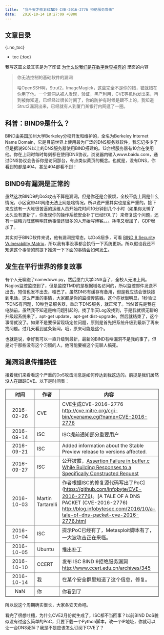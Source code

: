 ```yaml
---
title:  "我今天才修复BIND9 CVE-2016-2776 拒绝服务攻击"
date:   2016-10-14 18:27:09 +0800
---
```



<style>
	table, th, td {
  		border: 1px solid gray;
	}
	tr td:first-child {
		width: 90px;
		text-align:center;
	}
</style>

## 文章目录
{:.no_toc}

* toc
{:toc}

我写这篇文章其实是为了印证 [为什么说我们是在数字世界裸奔的](https://dog.xmu.edu.cn/2016/07/09/we-are-running-naked.html) 里面的内容

> 你无法控制的基础软件的漏洞
>
> 啥OpenSSH啊，Strut2，ImageMagick，这些完全不是你的错，错就错在你用了他。一个漏洞从被人发现，验证，黑产利用，CVE等机构发出来，再到被你知道，已经经过很长时间了，你的防护有时候是跟不上的，我知道Strut2漏洞出来，已经就有人到厦门某银行内网逛了一圈。

## 科普：BIND9是什么？

BIND由美国加州大学Berkeley分校开发和维护的，全名为Berkeley Internet Name Domain，它是目前世界上使用最为广泛的DNS服务器软件，我忘记多少了但是据说90%以上的DNS服务器使用BIND搭建的。13台根服务器有10台在使用他。你在上网时每时每刻都在使用DNS协议，浏览器内输入www.baidu.com，通过DNS协议会告诉你是访问那台，有点类似黄页的概念。也就是，没有DNS，你看到的都是404，甚至404都看不到！

## BIND9有漏洞是正常的

虽然这次BIND9的DoS攻击不算是漏洞，但是你还是会很烦，全校不能上网是什么情况，小区宽带4G网络无法上网是啥情况。所以说严重其实也是蛮严重的。接下来应该有一大堆很苦逼的运维人员开始花时间10分钟到几个小时（如果你太懒了太久没有更新了，你发现你的操作系统安全补丁已经EOL了）来修复这个问题，还有一些精力旺盛明明其他事情还很多的人开始写博客。。。耗电又增加了，GDP增加了。

其实对于BIND软件来说，他有漏洞是常态，以DoS居多，可看 [BIND 9 Security Vulnerability Matrix](https://kb.isc.org/article/AA-00913)，所以我有事没事都会执行一下系统更新。所以假设我还不知道这个事情的前提下推演一下下面的事情会如何发生。

## 发生在平行世界的修复故事

有个人无聊跑了namedown.py，然后厦门大学DNS当了，全校人无法上网。Nagios监控监控到了，但是监控TMD的是根据域名访问的，所以监控邮件发送不出去，短信也发不出去，哑巴了。虽然DNS有缓存有备用，但是我应该会很快接到电话，这么严重的事情，大家都是你的监控传感器。这个症状很明显，1秒验证下DNS有问题，10秒登录服务器，重启下DNS服务，就正常了。当然首先是我在电脑前。虽然我不知道是啥问题引起的，找了半天Log没找到，于是我就很无聊的升级起系统来了，apt-get update，apt-get dist-upgrade，然后就结束了，这个事情就没了。如果不是要保留现场定位问题，原则是首先把系统升级到最新了再来找问题。过几天看到这条新闻，哦，原来可能是这个。

也就是说，幸好我可以一直升级到最新，最新的BIND有啥漏洞不是我的事了，但是对于那些没有这个习惯的人，他可能要被这个无聊人搞死。

## 漏洞消息传播路径

接着我们来看看这个严重的DoS攻击消息是如何传达到我这边的。前提是我们居然没人在跟踪CVE。以下是时间表：

时间 | 作者 | 内容
-----------|------|------
2016-02-26 | CVE | CVE生成CVE-2016-2776 http://cve.mitre.org/cgi-bin/cvename.cgi?name=CVE-2016-2776 
2016-09-14 | ISC | ISC提前通知部分重要用户
2016-09-21 | ISC | Added information about the Stable Preview release to versions affected.  
2016-09-27 | ISC | 公开披露，[Assertion Failure in buffer.c While Building Responses to a Specifically Constructed Request](https://kb.isc.org/article/AA-01419/0)
2016-10-03 | Martin Tartarelli | 作者根据ISC的修复源代码写出了PoC](https://github.com/infobyte/CVE-2016-2776)。[A TALE OF A DNS PACKET (CVE-2016-2776) http://blog.infobytesec.com/2016/10/a-tale-of-dns-packet-cve-2016-2776.html 
2016-10-04 | ISC | 提示PoC已经有了，Metasploit脚本有了，一大波攻击正在来临。
2016-10-05 | Ubuntu | 推出[补丁](https://people.canonical.com/~ubuntu-security/cve/2016/CVE-2016-2776.html)
2016-10-10 | CCERT | 发布 ISC BIND 9拒绝服务漏洞 http://www.ccert.edu.cn/archives/345 
2016-10-14 | 我 | 在某个安全群里知道了这个信息，修复。
NaN | 你 | 你看到了


所以说这个周期确实很长，大家各安天命吧。

看完了很想吐槽，为什么CVE2月份就生成了，ISC都不当回事？以前BIND DoS貌似没有过这么简单的PoC，只要下载一个Python脚本，改一个IP地址，你就可以让一台DNS死掉？我是不是应该怎么订阅下CVE了？



